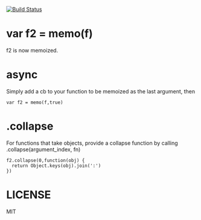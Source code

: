 [![Build Status](https://travis-ci.org/rook2pawn/node-memoizer.svg?branch=master)](https://travis-ci.org/rook2pawn/node-memoizer)

var f2 = memo(f)
================

f2 is now memoized.


async
=====

Simply add a cb to your function to be memoized as the last argument, then

    var f2 = memo(f,true)


.collapse
=========
For functions that take objects, provide a collapse function
by calling .collapse(argument_index, fn)

    f2.collapse(0,function(obj) {
      return Object.keys(obj).join(':')
    })


LICENSE
=======

MIT

